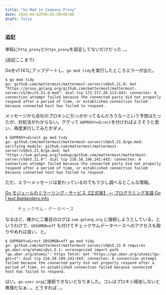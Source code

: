 ```yaml
---
title: "Go Mod in Company Proxy"
date: 2020-04-03T00:04:58+09:00
draft: false
---
```



### 追記

単純に`http_proxy`と`https_proxy`を設定してないだけだった...。

(追記ここまで)

Goをv1.14.1にアップデートし、`go mod tidy`を実行したところエラーが出た。

```
$ go mod tidy
go: github.com/mattermost/mattermost-server/v5@v5.21.0: Get "https://proxy.golang.org/github.com/mattermost/mattermost-server/v5/@v/v5.21.0.mod": dial tcp 172.217.26.113:443: connectex: A connection attempt failed because the connected party did not properly respond after a period of time, or established connection failed because connected host has failed to respond.
```

メッセージから会社のプロキシに引っかかってるんだろうなーという予想はたったが、対処法がわからない。ググって `GOPROXY=direct`を付ければよさそうと思い、再度実行してみたがダメ。

```
$ GOPROXY=direct go mod tidy
go: github.com/mattermost/mattermost-server/v5@v5.21.0/go.mod: verifying module: github.com/mattermost/mattermost-server/v5@v5.21.0/go.mod: Get "https://sum.golang.org/lookup/github.com/mattermost/mattermost-server/v5@v5.21.0": dial tcp 216.58.196.241:443: connectex: A connection attempt failed because the connected party did not properly respond after a period of time, or established connection failed because connected host has failed to respond.
```

ただ、エラ〜メッセージは変わっているのでもう少し調べるとこんな情報。

[Go モジュールのミラーリング・サービス【正式版】 — プログラミング言語 Go \| text\.Baldanders\.info](https://text.baldanders.info/golang/mirror-index-and-checksum-database-for-go-module/)
> チェックサム・データベース

なるほど、確かに二番目のログは `sum.golang.org` に接続しようとしている。というわけで、`GOSUMDB=off` も付けてチェックサムデータベースへのアクセスも取りやめれば良い、と。

```
$ GOPROXY=direct GOSUMDB=off go mod tidy
go: github.com/mattermost/mattermost-server/v5@v5.21.0 requires
go.uber.org/atomic@v1.5.1: unrecognized import path "go.uber.org/atomic": https fetch: Get "https://go.uber.org/atomic?go-get=1": dial tcp 216.58.199.243:443: connectex: A connection attempt failed because the connected party did not properly respond after a period of time, or established connection failed because connected host has failed to respond.
```

はい。`go.user.org`に接続できないとなりました。コレはプロキシ経由しないと無理だなぁ...。どうすれば...。
